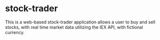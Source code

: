 # stock-trader
This is a web-based stock-trader application allows a user to buy and sell stocks, with real time market data utilizing the IEX API, with fictional currency.

